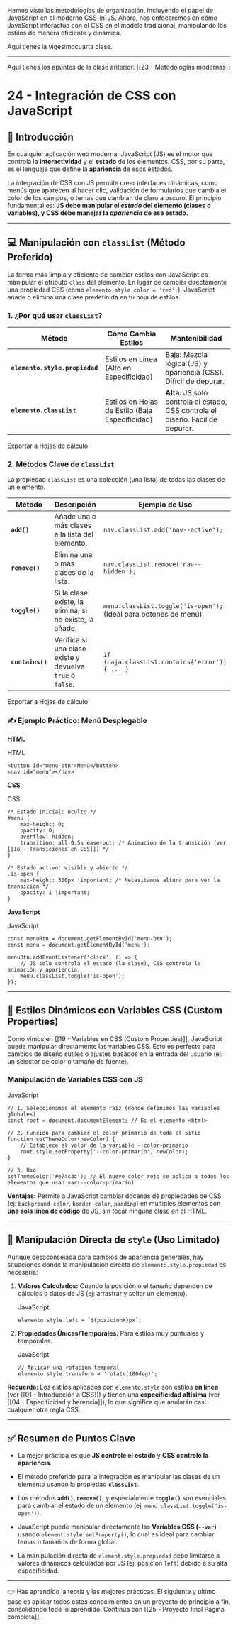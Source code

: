 Hemos visto las metodologías de organización, incluyendo el papel de JavaScript en el moderno CSS-in-JS. Ahora, nos enfocaremos en cómo JavaScript interactúa con el CSS en el modelo tradicional, manipulando los estilos de manera eficiente y dinámica.

Aquí tienes la vigesimocuarta clase.

---

Aquí tienes los apuntes de la clase anterior: [[23 - Metodologías modernas]]

# 24 - Integración de CSS con JavaScript

## 📌 Introducción

En cualquier aplicación web moderna, JavaScript (JS) es el motor que controla la **interactividad** y el **estado** de los elementos. CSS, por su parte, es el lenguaje que define la **apariencia** de esos estados.

La integración de CSS con JS permite crear interfaces dinámicas, como menús que aparecen al hacer clic, validación de formularios que cambia el color de los campos, o temas que cambian de claro a oscuro. El principio fundamental es: **JS debe manipular el _estado_ del elemento (clases o variables), y CSS debe manejar la _apariencia_ de ese estado.**

---

## 💻 Manipulación con `classList` (Método Preferido)

La forma más limpia y eficiente de cambiar estilos con JavaScript es manipular el atributo `class` del elemento. En lugar de cambiar directamente una propiedad CSS (como `elemento.style.color = 'red';`), JavaScript añade o elimina una clase predefinida en tu hoja de estilos.

### 1. ¿Por qué usar `classList`?

|Método|Cómo Cambia Estilos|Mantenibilidad|
|---|---|---|
|**`elemento.style.propiedad`**|Estilos en Línea (Alto en Especificidad)|Baja: Mezcla lógica (JS) y apariencia (CSS). Difícil de depurar.|
|**`elemento.classList`**|Estilos en Hojas de Estilo (Baja Especificidad)|**Alta:** JS solo controla el estado, CSS controla el diseño. Fácil de depurar.|

Exportar a Hojas de cálculo

### 2. Métodos Clave de `classList`

La propiedad `classList` es una colección (una lista) de todas las clases de un elemento.

|Método|Descripción|Ejemplo de Uso|
|---|---|---|
|**`add()`**|Añade una o más clases a la lista del elemento.|`nav.classList.add('nav--active');`|
|**`remove()`**|Elimina una o más clases de la lista.|`nav.classList.remove('nav--hidden');`|
|**`toggle()`**|Si la clase existe, la elimina; si no existe, la añade.|`menu.classList.toggle('is-open');` (Ideal para botones de menú)|
|**`contains()`**|Verifica si una clase existe y devuelve `true` o `false`.|`if (caja.classList.contains('error')) { ... }`|

Exportar a Hojas de cálculo

### ✍️ Ejemplo Práctico: Menú Desplegable

**HTML**

HTML

```
<button id="menu-btn">Menú</button>
<nav id="menu"></nav>
```

**CSS**

CSS

```
/* Estado inicial: oculto */
#menu {
    max-height: 0;
    opacity: 0;
    overflow: hidden;
    transition: all 0.5s ease-out; /* Animación de la transición (ver [[16 - Transiciones en CSS]]) */
}

/* Estado activo: visible y abierto */
.is-open {
    max-height: 300px !important; /* Necesitamos altura para ver la transición */
    opacity: 1 !important;
}
```

**JavaScript**

JavaScript

```
const menuBtn = document.getElementById('menu-btn');
const menu = document.getElementById('menu');

menuBtn.addEventListener('click', () => {
    // JS solo controla el estado (la clase), CSS controla la animación y apariencia.
    menu.classList.toggle('is-open'); 
});
```

---

## 🎨 Estilos Dinámicos con Variables CSS (Custom Properties)

Como vimos en [[19 - Variables en CSS (Custom Properties)]], JavaScript puede manipular directamente las variables CSS. Esto es perfecto para cambios de diseño sutiles o ajustes basados en la entrada del usuario (ej: un selector de color o tamaño de fuente).

### Manipulación de Variables CSS con JS

JavaScript

```
// 1. Seleccionamos el elemento raíz (donde definimos las variables globales)
const root = document.documentElement; // Es el elemento <html>

// 2. Función para cambiar el color primario de todo el sitio
function setThemeColor(newColor) {
    // Establece el valor de la variable --color-primario
    root.style.setProperty('--color-primario', newColor);
}

// 3. Uso
setThemeColor('#e74c3c'); // El nuevo color rojo se aplica a todos los elementos que usan var(--color-primario)
```

**Ventajas:** Permite a JavaScript cambiar docenas de propiedades de CSS (ej: `background-color`, `border-color`, `padding`) en múltiples elementos con **una sola línea de código** de JS, sin tocar ninguna clase en el HTML.

---

## 🚫 Manipulación Directa de `style` (Uso Limitado)

Aunque desaconsejada para cambios de apariencia generales, hay situaciones donde la manipulación directa de `elemento.style.propiedad` es necesaria:

1. **Valores Calculados:** Cuando la posición o el tamaño dependen de cálculos o datos de JS (ej: arrastrar y soltar un elemento).
    
    JavaScript
    
    ```
    elemento.style.left = `${posicionX}px`; 
    ```
    
2. **Propiedades Únicas/Temporales:** Para estilos muy puntuales y temporales.
    
    JavaScript
    
    ```
    // Aplicar una rotación temporal
    elemento.style.transform = 'rotate(180deg)';
    ```
    

**Recuerda:** Los estilos aplicados con `elemento.style` son estilos **en línea** (ver [[01 - Introducción a CSS]]) y tienen una **especificidad altísima** (ver [[04 - Especificidad y herencia]]), lo que significa que anularán casi cualquier otra regla CSS.

---

## ✅ Resumen de Puntos Clave

- La mejor práctica es que **JS controle el estado** y **CSS controle la apariencia**.
    
- El método preferido para la integración es manipular las clases de un elemento usando la propiedad **`classList`**.
    
- Los métodos **`add()`, `remove()`,** y especialmente **`toggle()`** son esenciales para cambiar el estado de un elemento (ej: `menu.classList.toggle('is-open')`).
    
- JavaScript puede manipular directamente las **Variables CSS (`--var`)** usando `element.style.setProperty()`, lo cual es ideal para cambiar temas o tamaños de forma global.
    
- La manipulación directa de `element.style.propiedad` debe limitarse a valores dinámicos calculados por JS (ej: posición `left`) debido a su alta especificidad.
    

---

👉 Has aprendido la teoría y las mejores prácticas. El siguiente y último paso es aplicar todos estos conocimientos en un proyecto de principio a fin, consolidando todo lo aprendido. Continúa con [[25 - Proyecto final Página completa]].